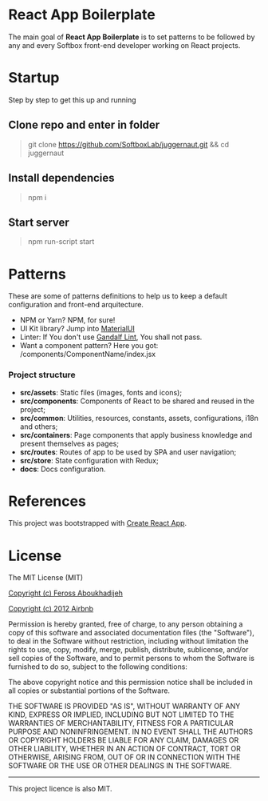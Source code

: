 # React App Boilerplate

The main goal of **React App Boilerplate** is to set patterns to be followed by any and every Softbox front-end developer working on React projects.

# Startup

Step by step to get this up and running

## Clone repo and enter in folder
> git clone https://github.com/SoftboxLab/juggernaut.git && cd juggernaut

## Install dependencies
> npm i

## Start server
> npm run-script start

# Patterns

These are some of patterns definitions to help us to keep a default configuration and front-end arquitecture.

- NPM or Yarn? NPM, for sure! 
- UI Kit library? Jump into [MaterialUI](https://material-ui.com)
- Linter: If You don't use [Gandalf Lint](https://github.com/SoftboxLab/gandalf-lint), You shall not pass.
- Want a component pattern? Here you got: /components/ComponentName/index.jsx

### Project structure

- **src/assets**: Static files (images, fonts and icons);
- **src/components**: Components of React to be shared and reused in the project;
- **src/common**: Utilities, resources, constants, assets, configurations, i18n and others;
- **src/containers**: Page components that apply business knowledge and present themselves as pages;
- **src/routes**: Routes of app to be used by SPA and user navigation;
- **src/store**: State configuration with Redux;
- **docs**: Docs configuration.

# References

This project was bootstrapped with [Create React App](CREATE_REACT_APP.md).

# License

The MIT License (MIT)

[Copyright (c) Feross Aboukhadijeh](https://github.com/standard/eslint-config-standard)

[Copyright (c) 2012 Airbnb](https://github.com/airbnb/javascript)

Permission is hereby granted, free of charge, to any person obtaining a copy of
this software and associated documentation files (the "Software"), to deal in
the Software without restriction, including without limitation the rights to
use, copy, modify, merge, publish, distribute, sublicense, and/or sell copies of
the Software, and to permit persons to whom the Software is furnished to do so,
subject to the following conditions:

The above copyright notice and this permission notice shall be included in all
copies or substantial portions of the Software.

THE SOFTWARE IS PROVIDED "AS IS", WITHOUT WARRANTY OF ANY KIND, EXPRESS OR
IMPLIED, INCLUDING BUT NOT LIMITED TO THE WARRANTIES OF MERCHANTABILITY, FITNESS
FOR A PARTICULAR PURPOSE AND NONINFRINGEMENT. IN NO EVENT SHALL THE AUTHORS OR
COPYRIGHT HOLDERS BE LIABLE FOR ANY CLAIM, DAMAGES OR OTHER LIABILITY, WHETHER
IN AN ACTION OF CONTRACT, TORT OR OTHERWISE, ARISING FROM, OUT OF OR IN
CONNECTION WITH THE SOFTWARE OR THE USE OR OTHER DEALINGS IN THE SOFTWARE.

---

This project licence is also MIT.
